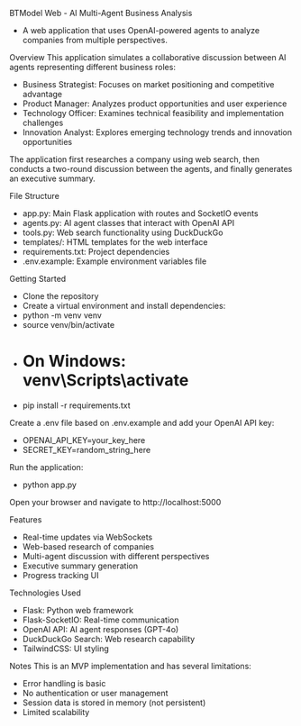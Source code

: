 BTModel Web - AI Multi-Agent Business Analysis
 * A web application that uses OpenAI-powered agents to analyze companies from multiple perspectives.

Overview
This application simulates a collaborative discussion between AI agents representing different business roles:

  * Business Strategist: Focuses on market positioning and competitive advantage
  * Product Manager: Analyzes product opportunities and user experience
  * Technology Officer: Examines technical feasibility and implementation challenges
  * Innovation Analyst: Explores emerging technology trends and innovation opportunities

  The application first researches a company using web search, then conducts a two-round discussion between the agents, and finally generates an executive summary.

File Structure

  * app.py: Main Flask application with routes and SocketIO events
  * agents.py: AI agent classes that interact with OpenAI API
  * tools.py: Web search functionality using DuckDuckGo
  * templates/: HTML templates for the web interface
  * requirements.txt: Project dependencies
  * .env.example: Example environment variables file

Getting Started

  * Clone the repository
  * Create a virtual environment and install dependencies:
  * python -m venv venv
  * source venv/bin/activate
  * # On Windows: venv\Scripts\activate
  * pip install -r requirements.txt

  Create a .env file based on .env.example and add your OpenAI API key:
  * OPENAI_API_KEY=your_key_here
  * SECRET_KEY=random_string_here

  Run the application:
  * python app.py

  Open your browser and navigate to http://localhost:5000

Features

  * Real-time updates via WebSockets
  * Web-based research of companies
  * Multi-agent discussion with different perspectives
  * Executive summary generation
  * Progress tracking UI

Technologies Used

  * Flask: Python web framework
  * Flask-SocketIO: Real-time communication
  * OpenAI API: AI agent responses (GPT-4o)
  * DuckDuckGo Search: Web research capability
  * TailwindCSS: UI styling

Notes
  This is an MVP implementation and has several limitations:

 *  Error handling is basic
  * No authentication or user management
 *  Session data is stored in memory (not persistent)
  * Limited scalability
